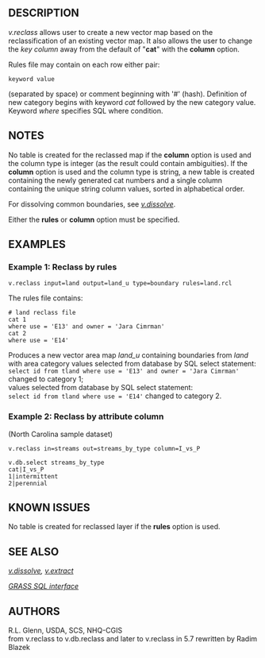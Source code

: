 ## DESCRIPTION

*v.reclass* allows user to create a new vector map based on the
reclassification of an existing vector map. It also allows the user to
change the *key column* away from the default of "**cat**" with the
**column** option.

Rules file may contain on each row either pair:

```shell
keyword value
```

(separated by space) or comment beginning with '#' (hash). Definition of
new category begins with keyword *cat* followed by the new category
value. Keyword *where* specifies SQL where condition.

## NOTES

No table is created for the reclassed map if the **column** option is
used and the column type is integer (as the result could contain
ambiguities). If the **column** option is used and the column type is
string, a new table is created containing the newly generated cat
numbers and a single column containing the unique string column values,
sorted in alphabetical order.

For dissolving common boundaries, see *[v.dissolve](v.dissolve.md)*.

Either the **rules** or **column** option must be specified.

## EXAMPLES

### Example 1: Reclass by rules

```shell
v.reclass input=land output=land_u type=boundary rules=land.rcl
```

The rules file contains:

```shell
# land reclass file
cat 1
where use = 'E13' and owner = 'Jara Cimrman'
cat 2
where use = 'E14'
```

Produces a new vector area map *land_u* containing boundaries from
*land* with area category values selected from database by SQL select
statement:  
`select id from tland where use = 'E13' and owner = 'Jara Cimrman'`
changed to category 1;  
values selected from database by SQL select statement:  
`select id from tland where use = 'E14'` changed to category 2.

### Example 2: Reclass by attribute column

(North Carolina sample dataset)  

```shell
v.reclass in=streams out=streams_by_type column=I_vs_P

v.db.select streams_by_type
cat|I_vs_P
1|intermittent
2|perennial
```

## KNOWN ISSUES

No table is created for reclassed layer if the **rules** option is used.

## SEE ALSO

*[v.dissolve](v.dissolve.md), [v.extract](v.extract.md)*

*[GRASS SQL interface](sql.md)*

## AUTHORS

R.L. Glenn, USDA, SCS, NHQ-CGIS  
from v.reclass to v.db.reclass and later to v.reclass in 5.7 rewritten
by Radim Blazek

